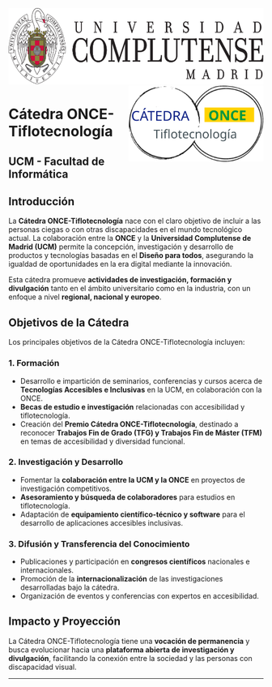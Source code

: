 

<p float="left">
  <img src="escudoUCM.svg" height="150" />
  <img align="right" src="Catedra-ONCE.svg" height="150" /> 
</p>


# Cátedra ONCE-Tiflotecnología

## UCM - Facultad de Informática

## Introducción

La **Cátedra ONCE-Tiflotecnología** nace con el claro objetivo de incluir a las personas ciegas o con otras discapacidades en el mundo tecnológico actual. La colaboración entre la **ONCE** y la **Universidad Complutense de Madrid (UCM)** permite la concepción, investigación y desarrollo de productos y tecnologías basadas en el **Diseño para todos**, asegurando la igualdad de oportunidades en la era digital mediante la innovación.

Esta cátedra promueve **actividades de investigación, formación y divulgación** tanto en el ámbito universitario como en la industria, con un enfoque a nivel **regional, nacional y europeo**.

## Objetivos de la Cátedra

Los principales objetivos de la Cátedra ONCE-Tiflotecnología incluyen:

### 1. **Formación**
- Desarrollo e impartición de seminarios, conferencias y cursos acerca de **Tecnologías Accesibles e Inclusivas** en la UCM, en colaboración con la ONCE.
- **Becas de estudio e investigación** relacionadas con accesibilidad y tiflotecnología.
- Creación del **Premio Cátedra ONCE-Tiflotecnología**, destinado a reconocer **Trabajos Fin de Grado (TFG) y Trabajos Fin de Máster (TFM)** en temas de accesibilidad y diversidad funcional.

### 2. **Investigación y Desarrollo**
- Fomentar la **colaboración entre la UCM y la ONCE** en proyectos de investigación competitivos.
- **Asesoramiento y búsqueda de colaboradores** para estudios en tiflotecnología.
- Adaptación de **equipamiento científico-técnico y software** para el desarrollo de aplicaciones accesibles inclusivas.

### 3. **Difusión y Transferencia del Conocimiento**
- Publicaciones y participación en **congresos científicos** nacionales e internacionales.
- Promoción de la **internacionalización** de las investigaciones desarrolladas bajo la cátedra.
- Organización de eventos y conferencias con expertos en accesibilidad.

## Impacto y Proyección

La Cátedra ONCE-Tiflotecnología tiene una **vocación de permanencia** y busca evolucionar hacia una **plataforma abierta de investigación y divulgación**, facilitando la conexión entre la sociedad y las personas con discapacidad visual.

---